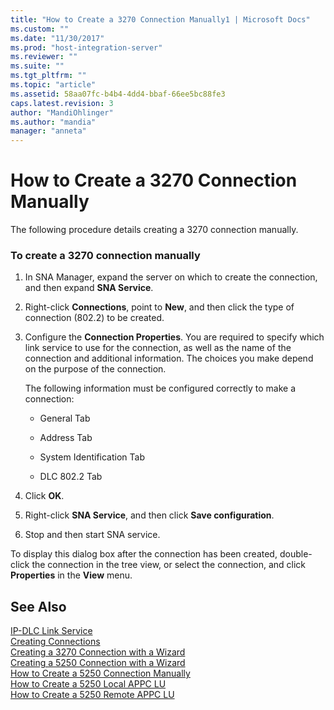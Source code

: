 ```yaml
---
title: "How to Create a 3270 Connection Manually1 | Microsoft Docs"
ms.custom: ""
ms.date: "11/30/2017"
ms.prod: "host-integration-server"
ms.reviewer: ""
ms.suite: ""
ms.tgt_pltfrm: ""
ms.topic: "article"
ms.assetid: 58aa07fc-b4b4-4dd4-bbaf-66ee5bc88fe3
caps.latest.revision: 3
author: "MandiOhlinger"
ms.author: "mandia"
manager: "anneta"
---
```

# How to Create a 3270 Connection Manually
The following procedure details creating a 3270 connection manually.  
  
### To create a 3270 connection manually  
  
1.  In SNA Manager, expand the server on which to create the connection, and then expand **SNA Service**.  
  
2.  Right-click **Connections**, point to **New**, and then click the type of connection (802.2) to be created.  
  
3.  Configure the **Connection Properties**. You are required to specify which link service to use for the connection, as well as the name of the connection and additional information. The choices you make depend on the purpose of the connection.  
  
     The following information must be configured correctly to make a connection:  
  
    -   General Tab  
  
    -   Address Tab  
  
    -   System Identification Tab  
  
    -   DLC 802.2 Tab  
  
4.  Click **OK**.  
  
5.  Right-click **SNA Service**, and then click **Save configuration**.  
  
6.  Stop and then start SNA service.  
  
 To display this dialog box after the connection has been created, double-click the connection in the tree view, or select the connection, and click **Properties** in the **View** menu.  
  
## See Also  
 [IP-DLC Link Service](../HIS2010/ip-dlc-link-service1.md)   
 [Creating Connections](../core/creating-connections1.md)   
 [Creating a 3270 Connection with a Wizard](../core/creating-a-3270-connection-with-a-wizard1.md)   
 [Creating a 5250 Connection with a Wizard](../core/creating-a-5250-connection-with-a-wizard2.md)   
 [How to Create a 5250 Connection Manually](../core/how-to-create-a-5250-connection-manually2.md)   
 [How to Create a 5250 Local APPC LU](../core/how-to-create-a-5250-local-appc-lu1.md)   
 [How to Create a 5250 Remote APPC LU](../core/how-to-create-a-5250-remote-appc-lu1.md)